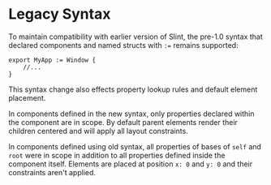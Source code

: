 <!-- Copyright © SixtyFPS GmbH <info@slint.dev> ; SPDX-License-Identifier: MIT -->
# Legacy Syntax

To maintain compatibility with earlier version of Slint, the pre-1.0 syntax that declared
components and named structs with `:=` remains supported:

```slint,no-preview
export MyApp := Window {
    //...
}
```

This syntax change also effects property lookup rules and default element placement.

In components defined in the new syntax, only properties declared within the
component are in scope. By default parent elements render their children centered
and will apply all layout constraints.

In components defined using old syntax, all properties of bases of `self` and
`root` were in scope in addition to all properties defined inside the component
itself. Elements are placed at position `x: 0` and `y: 0` and their constraints
aren't applied.
